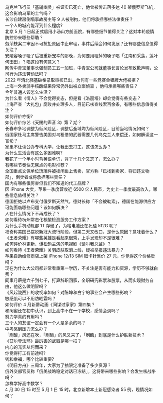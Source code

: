 乌克兰飞行员「基辅幽灵」被证实已死亡，他曾被传击落多达 40 架俄罗斯飞机，这会影响乌军的士气吗？  
长沙自建房倒塌事故房主等 9 人被刑拘，他们将承担哪些法律责任？  
一个人的城府能深到什么程度?  
北京 5 月 1 日起正式启用小汤山方舱医院，有哪些细节值得关注？这对本轮疫情防控带来哪些帮助？  
劳荣枝案二审因不可抗拒原因中止审理，事件后续会如何发展？还有哪些信息值得关注？  
安陵容嗓子哑了后被重新宠幸的那晚，为何要用哑掉的嗓子唱「江南和采莲，莲叶何田田」？唱这段有何意义？  
网传中青宝董事长强制员工五一加班，中青宝公司就董事长言论发布致歉声明，公司行为违法劳动法吗？  
2022 年清北强基破格录取审核已出，为何有一些竞赛金银牌大佬被拒？  
上海一外卖骑手核酸结果异常仍外出被立案侦查 ，他将承担哪些责任？  
今年普通人该怎么生活？  
为什么看《情人》不会觉得变态，但是看《洛丽塔》却会觉得有些变态？  
上海严查「大礼包」腐败并处理多人，目前已核查线索百余条，有哪些信息值得关注？  
如何评价祢衡?  
如何评价综艺《天赐的声音 3》第 7 期？  
长春市多地调整为低风险区，调整后全域均为低风险区，目前当地情况如何？  
俄国家杜马主席警告美国对乌租借的武器需要几代乌克兰人来偿还，如何解读这一言论？  
家里不让读公办专科大学，让我出去打工，这该怎么办？  
为什么生活会有这么多困难啊?  
我花了一个半小时背英语单词，背了十几个又忘了，怎么办？  
有哪些节奏快无尿点的电影推荐？  
全国重点文保单位琉璃件被挂闲鱼上售卖，官方称「已找到卖家，将归还文物部」，倒卖者或将承担哪些责任？  
国内有哪些很厉害但我们不知道的代工品牌？  
因 iPhone 大卖，苹果一季度营收近 6500 亿人民币，为史上一季度最高收入，哪些信息值得关注？  
德国拒绝以卢布支付俄罗斯天然气，德财长称「不会被勒索」，德国在能源供应方可能面临哪些问题？该如何解决？  
人在什么情况下不再成长了？  
如何看待杭州常态化核酸检测服务工作方案？  
为什么手机动辄都 1T 存储了，为啥电脑还在死磕 512G 呢？  
福奇称美国已摆脱新冠大流行阶段，但第二天又改口，是什么原因？意味着什么？  
《王者荣耀》有哪些英雄是看起来很秀，上手发现却不是很难？  
如何评价林更新、谭松韵主演的电视剧《请叫我总监》？  
如何看待《王者荣耀》关羽皮肤取消上线，疑被举报违法暴力？  
苹果自助维修商店上架 iPhone 12/13 SIM 取卡针售价 27 元，你觉得这个价格贵吗？  
现在为什么大公司都非常看重第一学历，不关注是否有能力和资源，学历不够就白费？  
同事月薪是六千到七千，打算辞职回家，全职研究彩票和股票，从而实现财务自由，他这么做明智吗？  
《风起陇西》的收视率如何？对陈坤和白宇的事业会产生哪些影响？  
敏感肌可以不用防晒霜吗？  
如何评价 4 月新番动画《间谍过家家》第四集？  
和闺蜜还在初中认识，到上高中不在一个学校，感情会淡吗？  
努力学真的有用吗？  
三个人的友谊一定会有一个人是多余的吗？  
中考感到压力怎么办？  
「刷酸」风还在吹，「刷酶」的风又来了，「刷酶」到底是什么护肤新技术？  
《艾尔登法环》最厉害的武器是哪一把？  
内心的充实从何而来？  
你觉得打工有前途吗?  
钱和幸福，哪个比较重要?  
《明日方舟》三周年，大家为了抽限定准备了多少资源？  
俄外交部官员称「俄美战略稳定对话已冻结」，这将带来哪些影响？会发生核战争吗？  
怎样学好高中数学？  
4 月 30 日 15 时至 5 月 1 日 15 时，北京新增本土新冠感染者 55 例，现情况如何？  
